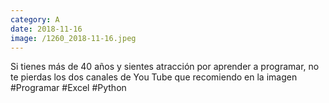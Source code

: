 ```yaml
--- 
category: A 
date: 2018-11-16 
image: /1260_2018-11-16.jpeg 
--- 
```


Si tienes más de 40 años y sientes atracción por aprender a programar, no te pierdas los dos canales de You Tube que recomiendo en la imagen #Programar #Excel #Python